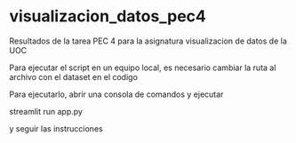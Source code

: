 # visualizacion_datos_pec4
Resultados de la tarea PEC 4 para la asignatura visualizacion de datos de la UOC

Para ejecutar el script en un equipo local, es necesario cambiar la ruta al archivo con el dataset en el codigo

Para ejecutarlo, abrir una consola de comandos y ejecutar

  streamlit run app.py

y seguir las instrucciones
